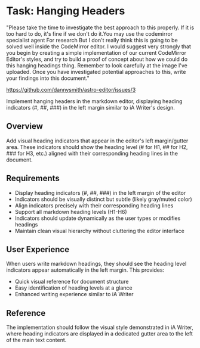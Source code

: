 # Task: Hanging Headers

"Please take the time to investigate the best approach to this properly. If it is too hard to do, it's fine if we don't do it.You may use the codemirror specialist agent For research But I don't really think this is going to be solved well inside the CodeMirror editor. I would suggest very strongly that you begin by creating a simple implementation of our current CodeMirror Editor's styles, and try to build a proof of concept about how we could do this hanging headings thing. Remember to look carefully at the image I've uploaded. Once you have investigated potential approaches to this, write your findings into this document."

https://github.com/dannysmith/astro-editor/issues/3

Implement hanging headers in the markdown editor, displaying heading indicators (#, ##, ###) in the left margin similar to iA Writer's design.

## Overview

Add visual heading indicators that appear in the editor's left margin/gutter area. These indicators should show the heading level (# for H1, ## for H2, ### for H3, etc.) aligned with their corresponding heading lines in the document.

## Requirements

- Display heading indicators (#, ##, ###) in the left margin of the editor
- Indicators should be visually distinct but subtle (likely gray/muted color)
- Align indicators precisely with their corresponding heading lines
- Support all markdown heading levels (H1-H6)
- Indicators should update dynamically as the user types or modifies headings
- Maintain clean visual hierarchy without cluttering the editor interface

## User Experience

When users write markdown headings, they should see the heading level indicators appear automatically in the left margin. This provides:

- Quick visual reference for document structure
- Easy identification of heading levels at a glance
- Enhanced writing experience similar to iA Writer

## Reference

The implementation should follow the visual style demonstrated in iA Writer, where heading indicators are displayed in a dedicated gutter area to the left of the main text content.
